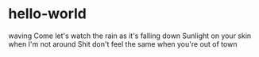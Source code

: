 # hello-world
waving
Come let's watch the rain as it's falling down
Sunlight on your skin when I'm not around
Shit don't feel the same when you're out of town
